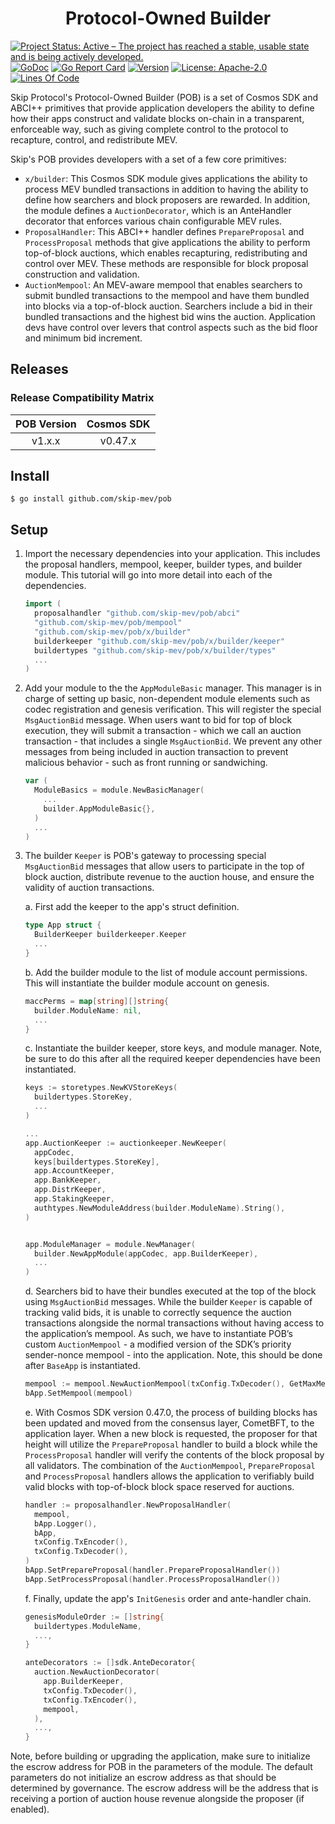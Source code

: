 <h1 align="center">Protocol-Owned Builder</h1>

[![Project Status: Active – The project has reached a stable, usable state and is being actively developed.](https://www.repostatus.org/badges/latest/active.svg)](https://www.repostatus.org/#wip)
[![GoDoc](https://img.shields.io/badge/godoc-reference-blue?style=flat-square&logo=go)](https://godoc.org/github.com/skip-mev/pob)
[![Go Report Card](https://goreportcard.com/badge/github.com/skip-mev/pob?style=flat-square)](https://goreportcard.com/report/github.com/skip-mev/pob)
[![Version](https://img.shields.io/github/tag/skip-mev/pob.svg?style=flat-square)](https://github.com/skip-mev/pob/releases/latest)
[![License: Apache-2.0](https://img.shields.io/github/license/skip-mev/pob.svg?style=flat-square)](https://github.com/skip-mev/pob/blob/main/LICENSE)
[![Lines Of Code](https://img.shields.io/tokei/lines/github/skip-mev/pob?style=flat-square)](https://github.com/skip-mev/pob)

Skip Protocol's Protocol-Owned Builder (POB) is a set of Cosmos SDK and ABCI++
primitives that provide application developers the ability to define how their
apps construct and validate blocks on-chain in a transparent, enforceable way,
such as giving complete control to the protocol to recapture, control, and
redistribute MEV.

Skip's POB provides developers with a set of a few core primitives:

* `x/builder`: This Cosmos SDK module gives applications the ability to process
  MEV bundled transactions in addition to having the ability to define how searchers
  and block proposers are rewarded. In addition, the module defines a `AuctionDecorator`,
  which is an AnteHandler decorator that enforces various chain configurable MEV
  rules.
* `ProposalHandler`: This ABCI++ handler defines `PrepareProposal` and `ProcessProposal`
  methods that give applications the ability to perform top-of-block auctions,
  which enables recapturing, redistributing and control over MEV. These methods
  are responsible for block proposal construction and validation.
* `AuctionMempool`: An MEV-aware mempool that enables searchers to submit bundled
  transactions to the mempool and have them bundled into blocks via a top-of-block
  auction. Searchers include a bid in their bundled transactions and the highest
  bid wins the auction. Application devs have control over levers that control
  aspects such as the bid floor and minimum bid increment.

## Releases

### Release Compatibility Matrix

| POB Version | Cosmos SDK |
| :---------: | :--------: |
|   v1.x.x    |  v0.47.x   |

## Install

```shell
$ go install github.com/skip-mev/pob
```

## Setup

1. Import the necessary dependencies into your application. This includes the
   proposal handlers, mempool, keeper, builder types, and builder module. This
   tutorial will go into more detail into each of the dependencies.

   ```go
   import (
     proposalhandler "github.com/skip-mev/pob/abci"
     "github.com/skip-mev/pob/mempool"
     "github.com/skip-mev/pob/x/builder"
     builderkeeper "github.com/skip-mev/pob/x/builder/keeper"
     buildertypes "github.com/skip-mev/pob/x/builder/types"
     ...
   )
   ```

2. Add your module to the the `AppModuleBasic` manager. This manager is in
   charge of setting up basic, non-dependent module elements such as codec
   registration and genesis verification. This will register the special
   `MsgAuctionBid` message. When users want to bid for top of block execution,
   they will submit a transaction - which we call an auction transaction - that
   includes a single `MsgAuctionBid`. We prevent any other messages from being
   included in auction transaction to prevent malicious behavior - such as front
   running or sandwiching.

   ```go
   var (
     ModuleBasics = module.NewBasicManager(
       ...
       builder.AppModuleBasic{},
     )
     ...
   )
   ```

3. The builder `Keeper` is POB's gateway to processing special `MsgAuctionBid`
   messages that allow users to participate in the top of block auction, distribute
   revenue to the auction house, and ensure the validity of auction transactions.

   a. First add the keeper to the app's struct definition.

      ```go
      type App struct {
        BuilderKeeper builderkeeper.Keeper
        ...
      }
      ```

    b. Add the builder module to the list of module account permissions. This will
    instantiate the builder module account on genesis.

      ```go
      maccPerms = map[string][]string{
        builder.ModuleName: nil,
        ...
      }
      ```

    c. Instantiate the builder keeper, store keys, and module manager. Note, be
    sure to do this after all the required keeper dependencies have been instantiated.

      ```go
      keys := storetypes.NewKVStoreKeys(
        buildertypes.StoreKey,
        ...
      )

      ...
      app.AuctionKeeper := auctionkeeper.NewKeeper(
        appCodec,
        keys[buildertypes.StoreKey],
        app.AccountKeeper,
        app.BankKeeper,
        app.DistrKeeper,
        app.StakingKeeper,
        authtypes.NewModuleAddress(builder.ModuleName).String(),
      )

      
      app.ModuleManager = module.NewManager(
        builder.NewAppModule(appCodec, app.BuilderKeeper),
        ...
      )
      ```

    d. Searchers bid to have their bundles executed at the top of the block
    using `MsgAuctionBid` messages. While the builder `Keeper` is capable of
    tracking valid bids, it is unable to correctly sequence the auction
    transactions alongside the normal transactions without having access to the
    application’s mempool. As such, we have to instantiate POB’s custom
    `AuctionMempool` - a modified version of the SDK’s priority sender-nonce
    mempool - into the application. Note, this should be done after `BaseApp` is
    instantiated.

    ```go
    mempool := mempool.NewAuctionMempool(txConfig.TxDecoder(), GetMaxMempoolSize())
    bApp.SetMempool(mempool)
    ```

    e. With Cosmos SDK version 0.47.0, the process of building blocks has been
    updated and moved from the consensus layer, CometBFT, to the application layer.
    When a new block is requested, the proposer for that height will utilize the `PrepareProposal` handler to build a block while the `ProcessProposal` handler
    will verify the contents of the block proposal by all validators. The
    combination of the `AuctionMempool`, `PrepareProposal` and `ProcessProposal`
    handlers allows the application to verifiably build valid blocks with
    top-of-block block space reserved for auctions.

    ```go
    handler := proposalhandler.NewProposalHandler(
      mempool, 
      bApp.Logger(), 
      bApp,
      txConfig.TxEncoder(),
      txConfig.TxDecoder(),
    )
    bApp.SetPrepareProposal(handler.PrepareProposalHandler())
    bApp.SetProcessProposal(handler.ProcessProposalHandler())
    ```

    f. Finally, update the app's `InitGenesis` order and ante-handler chain.

    ```go
    genesisModuleOrder := []string{
      buildertypes.ModuleName,
      ...,
    }

    anteDecorators := []sdk.AnteDecorator{
      auction.NewAuctionDecorator(
        app.BuilderKeeper,
        txConfig.TxDecoder(),
        txConfig.TxEncoder(),
        mempool,
      ),
      ...,
    }
    ```

Note, before building or upgrading the application, make sure to initialize the
escrow address for POB in the parameters of the module. The default parameters
do not initialize an escrow address as that should be determined by governance.
The escrow address will be the address that is receiving a portion of auction
house revenue alongside the proposer (if enabled).
